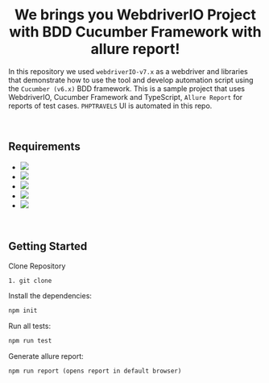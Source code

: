 <h1 align="center">We brings you WebdriverIO Project with BDD Cucumber Framework with allure report! </h1>



In this repository we used `webdriverIO-v7.x` as a webdriver and libraries that demonstrate how to use the tool and develop automation script using the `Cucumber (v6.x)` BDD framework. This is a sample project that uses WebdriverIO, Cucumber Framework and TypeScript, `Allure Report` for reports of test cases.
`PHPTRAVELS` UI is automated in this repo.

<br>

## Requirements


-   <a href="https://www.npmjs.com/package/readme-md-generator">
     <img src="https://img.shields.io/badge/-NPM Js V16.14.x-red?logo=npmJs&logoColor=black"/>
     </a>

-   <a href="https://cucumber.io/">
     <img src="https://img.shields.io/badge/-Cucumber V7.16.6-brightgreen?logo=cucumber&logoColor=white"/>
     </a>

-  <a href="https://www.typescriptlang.org/download">
    <img src="https://img.shields.io/badge/-TypeScript V4.5.2-%233178C6?logo=Typescript&logoColor=black" />
    </a>

-  <a href="https://webdriver.io/">    
    <img src="https://img.shields.io/badge/WebDriverIO V7.16.10-EA5906.svg?logo=WebdriverIO&logoColor=orange" />
    </a>

-  <a href="https://chromedriver.chromium.org/downloads">
    <img src="https://img.shields.io/badge/-CHROME%20BROWSER-yellow?logo=chrome&logoColor=brightblack">
    </a>

<br>


## Getting Started
Clone Repository
```bash
1. git clone
```

Install the dependencies:
```bash
npm init
```

Run all tests:
```bash
npm run test
```
Generate allure report:
```
npm run report (opens report in default browser)
```